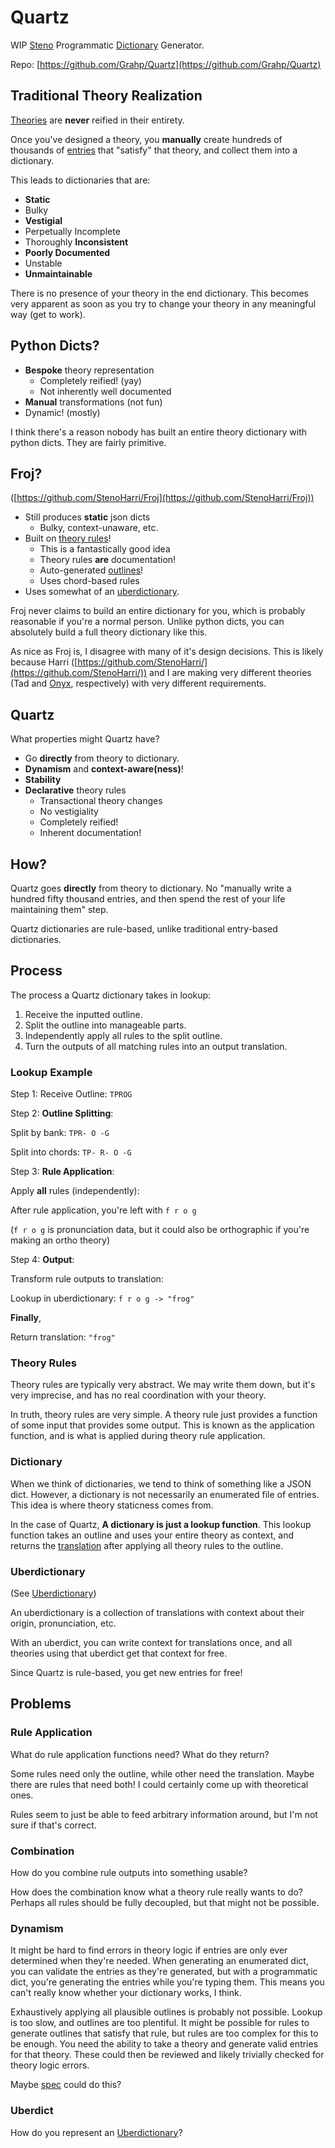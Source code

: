 # Quartz

WIP [Steno](steno.md) Programmatic [Dictionary](steno-glossary.md#dictionary) Generator.

Repo: [https://github.com/Grahp/Quartz](https://github.com/Grahp/Quartz)

## Traditional Theory Realization

[Theories](steno-glossary.md#theory) are **never** reified in their entirety.

Once you've designed a theory, you **manually** create hundreds of thousands of [entries](steno-glossary.md#entry) that "satisfy" that theory, and collect them into a dictionary.

This leads to dictionaries that are:
- **Static**
- Bulky
- **Vestigial**
- Perpetually Incomplete
- Thoroughly **Inconsistent**
- **Poorly Documented**
- Unstable
- **Unmaintainable**

There is no presence of your theory in the end dictionary. This becomes very apparent as soon as you try to change your theory in any meaningful way (get to work).

## Python Dicts?

- **Bespoke** theory representation
  - Completely reified! (yay)
  - Not inherently well documented
- **Manual** transformations (not fun)
- Dynamic! (mostly)

I think there's a reason nobody has built an entire theory dictionary with python dicts. They are fairly primitive.

## Froj?

([https://github.com/StenoHarri/Froj](https://github.com/StenoHarri/Froj))

- Still produces **static** json dicts
  - Bulky, context-unaware, etc.
- Built on [theory rules](steno-glossary.md#theory-rule)!
  - This is a fantastically good idea
  - Theory rules **are** documentation!
  - Auto-generated [outlines](steno-glossary.md#outline)!
  - Uses chord-based rules
- Uses somewhat of an [uberdictionary](uberdictionary.md).

Froj never claims to build an entire dictionary for you, which is probably reasonable if you're a normal person.
Unlike python dicts, you can absolutely build a full theory dictionary like this.

As nice as Froj is, I disagree with many of it's design decisions. This is likely because Harri ([https://github.com/StenoHarri/](https://github.com/StenoHarri/)) and I are making very different theories (Tad and [Onyx](onyx.md), respectively) with very different requirements.

## Quartz

What properties might Quartz have?

- Go **directly** from theory to dictionary.
- **Dynamism** and **context-aware(ness)**!
- **Stability**
- **Declarative** theory rules
  - Transactional theory changes
  - No vestigiality
  - Completely reified!
  - Inherent documentation!

## How?

Quartz goes **directly** from theory to dictionary. No "manually write a hundred fifty thousand entries, and then spend the rest of your life maintaining them" step.

Quartz dictionaries are rule-based, unlike traditional entry-based dictionaries.

## Process

The process a Quartz dictionary takes in lookup:

1. Receive the inputted outline.
2. Split the outline into manageable parts.
3. Independently apply all rules to the split outline.
4. Turn the outputs of all matching rules into an output translation.

### Lookup Example

Step 1: Receive Outline: `TPROG`

Step 2: **Outline Splitting**:

Split by bank:
`TPR- O -G`

Split into chords:
`TP- R- O -G`

Step 3: **Rule Application**:

Apply **all** rules (independently):

After rule application, you're left with `f r o g`

(`f r o g` is pronunciation data, but it could also be orthographic if you're making an ortho theory)

Step 4: **Output**:

Transform rule outputs to translation:

Lookup in uberdictionary:
`f r o g -> "frog"`

**Finally**,

Return translation:
`"frog"`

### Theory Rules

Theory rules are typically very abstract. We may write them down, but it's very imprecise, and has no real coordination with your theory.

In truth, theory rules are very simple. A theory rule just provides a function of some input that provides some output. This is known as the application function, and is what is applied during theory rule application.

### Dictionary

When we think of dictionaries, we tend to think of something like a JSON dict. However, a dictionary is not necessarily an enumerated file of entries. This idea is where theory staticness comes from.

In the case of Quartz, **A dictionary is just a lookup function**. This lookup function takes an outline and uses your entire theory as context, and returns the [translation](steno-glossary.md#translation) after applying all theory rules to the outline.

### Uberdictionary

(See [Uberdictionary](uberdictionary.md))

An uberdictionary is a collection of translations with context about their origin, pronunciation, etc.

With an uberdict, you can write context for translations once, and all theories using that uberdict get that context for free.

Since Quartz is rule-based, you get new entries for free!

## Problems

### Rule Application

What do rule application functions need? What do they return?

Some rules need only the outline, while other need the translation. Maybe there are rules that need both! I could certainly come up with theoretical ones.

Rules seem to just be able to feed arbitrary information around, but I'm not sure if that's correct.

### Combination

How do you combine rule outputs into something usable?

How does the combination know what a theory rule really wants to do? Perhaps all rules should be fully decoupled, but that might not be possible.

### Dynamism

It might be hard to find errors in theory logic if entries are only ever determined when they're needed. When generating an enumerated dict, you can validate the entries as they're generated, but with a programmatic dict, you're generating the entries while you're typing them. This means you can't really know whether your dictionary works, I think.

Exhaustively applying all plausible outlines is probably not possible. Lookup is too slow, and outlines are too plentiful. It might be possible for rules to generate outlines that satisfy that rule, but rules are too complex for this to be enough. You need the ability to take a theory and generate valid entries for that theory. These could then be reviewed and likely trivially checked for theory logic errors.

Maybe [spec](clojure.md) could do this?

### Uberdict

How do you represent an [Uberdictionary](uberdictionary.md)?

